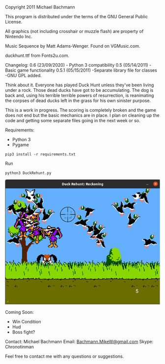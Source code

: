 Copyright 2011 Michael Bachmann

This program is distributed under the terms of the GNU
General Public License.

All graphics (not including crosshair or muzzle flash) are property of Nintendo Inc. 

Music Sequence by Matt Adams-Wenger. Found on VGMusic.com.

duckhunt.ttf from Fonts2u.com.

Changelog:
	0.6 (23/09/2020)
		- Python 3 compatibility
	0.5 (05/14/2011)
	    -Basic game functionality
        0.5.1 (05/15/2011)
  	    -Separate library file for classes
   	    -GNU GPL added.

Think about it. Everyone has played Duck Hunt unless they've been living under a rock. Those dead ducks have got to be accumulating. The dog is back and, using his terrible terrible powers of resurrection, is reanimating the corpses of dead ducks left in the grass for his own sinister purpose.

This is a work in progress. The scoring is completely broken and the game does not end but the basic mechanics are in place. I plan on cleaning up the code and getting some separate files going in the next week or so.

Requirements:

* Python 3
* Pygame

```
pip3 install -r requirements.txt
```

Run

```
python3 DuckRehunt.py
```

![](python3.png)	

Coming Soon:

* Win Condition
* Hud
* Boss fight?


Contact:
Michael Bachmann
Email: Bachmann.MikeW@gmail.com
Skype: Chronotinman

Feel free to contact me with any questions or suggestions. 